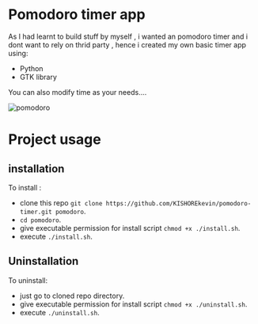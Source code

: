 # Pomodoro timer app
As I had learnt to build stuff by myself , i wanted an pomodoro timer and i dont want to rely on thrid party , hence i created my own basic timer app using:
* Python
* GTK library
  
You can also modify time as your needs....

![pomodoro](https://github.com/user-attachments/assets/b8c63c8f-1139-429c-bec3-555992e0f32c)

# Project usage
## installation
To install :
* clone this repo `git clone https://github.com/KISHOREkevin/pomodoro-timer.git pomodoro`.
* `cd pomodoro`.
* give executable permission for install script `chmod +x ./install.sh`.
* execute `./install.sh`.

## Uninstallation
To uninstall:
* just go to cloned repo directory.
* give executable permission for install script `chmod +x ./uninstall.sh`.
* execute `./uninstall.sh`.
